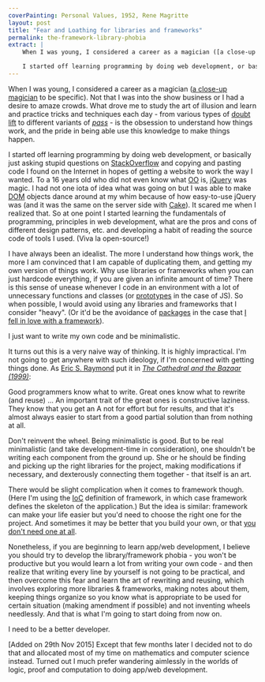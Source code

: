 ```yaml
---
coverPainting: Personal Values, 1952, Rene Magritte
layout: post
title: "Fear and Loathing for libraries and frameworks"
permalink: the-framework-library-phobia
extract: |
    When I was young, I considered a career as a magician ([a close-up magician](http://en.wikipedia.org/wiki/Micromagic) to be specific). Not that I was into the show business or I had a desire to amaze crowds. What drove me to study the art of illusion and learn and practice tricks and techniques each day - from various types of [doubt lift](http://en.wikipedia.org/wiki/Double_lift) to different variants of [*pass*](https://www.youtube.com/watch?v=LilNzRXylSM) - is the obsession to understand how things work, and the pride in being able use this knowledge to make things happen.

    I started off learning programming by doing web development, or basically just asking stupid questions on [StackOverflow](http://stackoverflow.com) and copying and pasting code I found on the Internet in hopes of getting a website to work the way I wanted. To a 16 years old who did not even know what [OO](http://en.wikipedia.org/wiki/Object-oriented_programming) is, [jQuery](https://jquery.com) was magic. I had not one iota of idea what was going on but I was able to make [DOM](https://developer.mozilla.org/en-US/docs/Web/API/Document_Object_Model) objects dance around at my whim because of how easy-to-use jQuery was (and it was the same on the server side with [Cake](http://cakephp.org)). It scared me when I realized that. So at one point I started learning the fundamentals of programming, principles in web development, what are the pros and cons of different design patterns, etc. and developing a habit of reading the source code of tools I used. (Viva la open-source!)
---
```


When I was young, I considered a career as a magician ([a close-up magician](http://en.wikipedia.org/wiki/Micromagic) to be specific). Not that I was into the show business or I had a desire to amaze crowds. What drove me to study the art of illusion and learn and practice tricks and techniques each day - from various types of [doubt lift](http://en.wikipedia.org/wiki/Double_lift) to different variants of [*pass*](https://www.youtube.com/watch?v=LilNzRXylSM) - is the obsession to understand how things work, and the pride in being able use this knowledge to make things happen.

I started off learning programming by doing web development, or basically just asking stupid questions on [StackOverflow](http://stackoverflow.com) and copying and pasting code I found on the Internet in hopes of getting a website to work the way I wanted. To a 16 years old who did not even know what [OO](http://en.wikipedia.org/wiki/Object-oriented_programming) is, [jQuery](https://jquery.com) was magic. I had not one iota of idea what was going on but I was able to make [DOM](https://developer.mozilla.org/en-US/docs/Web/API/Document_Object_Model) objects dance around at my whim because of how easy-to-use jQuery was (and it was the same on the server side with [Cake](http://cakephp.org)). It scared me when I realized that. So at one point I started learning the fundamentals of programming, principles in web development, what are the pros and cons of different design patterns, etc. and developing a habit of reading the source code of tools I used. (Viva la open-source!)

I have always been an idealist. The more I understand how things work, the more I am convinced that I am capable of duplicating them, and getting my own version of things work. Why use libraries or frameworks when you can just hardcode everything, if you are given an infinite amount of time? There is this sense of unease whenever I code in an environment with a lot of unnecessary functions and classes (or [prototypes](http://en.wikipedia.org/wiki/Prototype-based_programming) in the case of JS). So when possible, I would avoid using any libraries and frameworks that I consider "heavy". (Or it'd be the avoidance of [packages](https://atmospherejs.com) in the case that [I fell in love with a framework](https://www.meteor.com)).

I just want to write my own code and be minimalistic.

It turns out this is a very naive way of thinking. It is highly impractical. I'm not going to get anywhere with such ideology, if I'm concerned with getting things done. As [Eric S. Raymond](http://en.wikipedia.org/wiki/Eric_S._Raymond) put it in [*The Cathedral and the Bazaar (1999)*](http://www.amazon.com/gp/product/0596001088/ref=as_li_tl?ie=UTF8&camp=1789&creative=9325&creativeASIN=0596001088&linkCode=as2&tag=0aarhe-20&linkId=DEAUNS2X7QMF2LS7):

<div class="rows block-of-grey">
Good programmers know what to write. Great ones know what to rewrite (and reuse) ... An important trait of the great ones is constructive laziness. They know that you get an A not for effort but for results, and that it's almost always easier to start from a good partial solution than from nothing at all.
</div>

Don't reinvent the wheel. Being minimalistic is good. But to be real minimalistic (and take development-time in consideration), one shouldn't be writing each component from the ground up. She or he should be finding and picking up the right libraries for the project, making modifications if necessary, and dexterously connecting them together - that itself is an art.

There would be slight complication when it comes to framework though. (Here I'm using the [IoC](http://en.wikipedia.org/wiki/Inversion_of_control) definition of framework, in which case framework defines the skeleton of the application.) But the idea is similar: framework can make your life easier but you'd need to choose the right one for the project. And sometimes it may be better that you build your own, or that [you don't need one at all](http://tomasp.net/blog/2015/library-frameworks/).

Nonetheless, if you are beginning to learn app/web development, I believe you should try to develop the library/framework phobia - you won't be productive but you would learn a lot from writing your own code - and then realize that writing every line by yourself is not going to be practical, and then overcome this fear and learn the art of rewriting and reusing, which involves exploring more libraries & frameworks, making notes about them, keeping things organize so you know what is appropriate to be used for certain situation (making amendment if possible) and not inventing wheels needlessly. And that is what I'm going to start doing from now on.

I need to be a better developer.

[Added on 29th Nov 2015] Except that few months later I decided not to do that and allocated most of my time on mathematics and computer science instead. Turned out I much prefer wandering aimlessly in the worlds of logic, proof and computation to doing app/web development.
